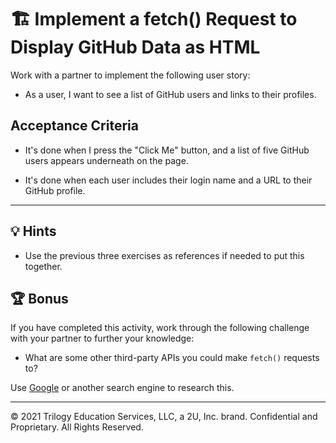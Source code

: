 # 🏗️ Implement a fetch() Request to Display GitHub Data as HTML

Work with a partner to implement the following user story:

* As a user, I want to see a list of GitHub users and links to their profiles.

## Acceptance Criteria

* It's done when I press the "Click Me" button, and a list of five GitHub users appears underneath on the page.

* It's done when each user includes their login name and a URL to their GitHub profile.

---

## 💡 Hints

* Use the previous three exercises as references if needed to put this together.

## 🏆 Bonus

If you have completed this activity, work through the following challenge with your partner to further your knowledge:

* What are some other third-party APIs you could make `fetch()` requests to?

Use [Google](https://www.google.com) or another search engine to research this.

---
© 2021 Trilogy Education Services, LLC, a 2U, Inc. brand. Confidential and Proprietary. All Rights Reserved.
